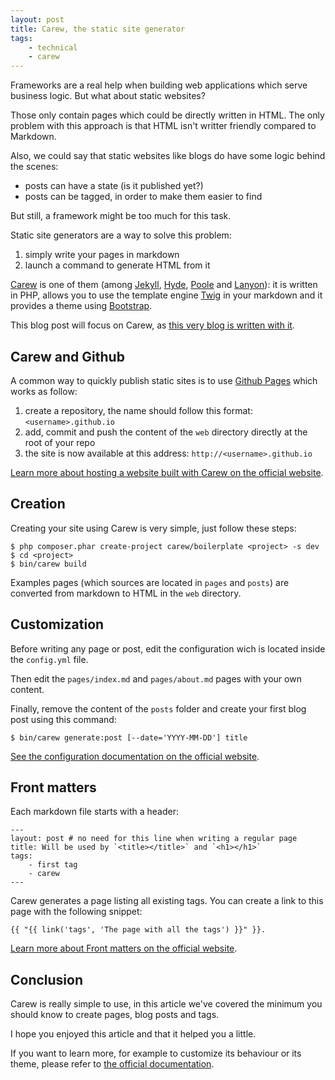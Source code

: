 ```yaml
---
layout: post
title: Carew, the static site generator
tags:
    - technical
    - carew
---
```


Frameworks are a real help when building web applications which serve business
logic. But what about static websites?

Those only contain pages which could be directly written in HTML. The only
problem with this approach is that HTML isn't writter friendly compared to
Markdown.

Also, we could say that static websites like blogs do have some logic behind the
scenes:

- posts can have a state (is it published yet?)
- posts can be tagged, in order to make them easier to find

But still, a framework might be too much for this task.

Static site generators are a way to solve this problem:

1. simply write your pages in markdown
2. launch a command to generate HTML from it

[Carew](http://carew.github.io/) is one of them (among
  [Jekyll](http://jekyllrb.com/),
  [Hyde](http://hyde.github.io/),
  [Poole](https://github.com/obensonne/poole)
  and [Lanyon](https://github.com/spjwebster/lanyon)):
it is written in PHP, allows you to use the template engine
[Twig](http://twig.sensiolabs.org/) in your markdown and it provides a theme
using [Bootstrap](http://getbootstrap.com/2.3.2/).

This blog post will focus on Carew, as
[this very blog is written with it](https://github.com/gnugat/gnugat.github.io).

## Carew and Github

A common way to quickly publish static sites is to use
[Github Pages](http://pages.github.com/) which works as follow:

1. create a repository, the name should follow this format: `<username>.github.io`
2. add, commit and push the content of the `web` directory directly at the
   root of your repo
3. the site is now available at this address: `http://<username>.github.io`

[Learn more about hosting a website built with Carew on the official website](http://carew.github.io/cookbook/hosting.html).

## Creation

Creating your site using Carew is very simple, just follow these steps:

    $ php composer.phar create-project carew/boilerplate <project> -s dev
    $ cd <project>
    $ bin/carew build

Examples pages (which sources are located in `pages` and `posts`) are converted
from markdown to HTML in the `web` directory.

## Customization

Before writing any page or post, edit the configuration wich is located inside
the `config.yml` file.

Then edit the `pages/index.md` and `pages/about.md` pages with your own content.

Finally, remove the content of the `posts` folder and create your first blog
post using this command:

    $ bin/carew generate:post [--date='YYYY-MM-DD'] title

[See the configuration documentation on the official website](http://carew.github.io/cookbook/configuration.html).

## Front matters

Each markdown file starts with a header:

    ---
    layout: post # no need for this line when writing a regular page
    title: Will be used by `<title></title>` and `<h1></h1>`
    tags:
        - first tag
        - carew
    ---

Carew generates a page listing all existing tags. You can create a link to this
page with the following snippet:

    {{ "{{ link('tags', 'The page with all the tags') }}" }}.

[Learn more about Front matters on the official website](http://carew.github.io/documentation.html#front-matter).

## Conclusion

Carew is really simple to use, in this article we've covered the minimum you
should know to create pages, blog posts and tags.

I hope you enjoyed this article and that it helped you a little.

If you want to learn more, for example to customize its behaviour or its theme,
please refer to [the official documentation](http://carew.github.io/documentation.html).
